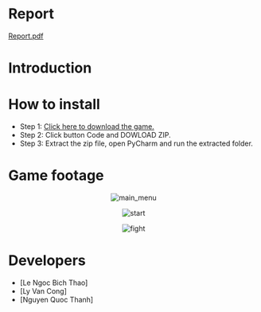 # Report
[Report.pdf](https://github.com/ThunSuy/FatalSiege/blob/master/BaoCao.pdf)

# Introduction

# How to install
* Step 1: [Click here to download the game.](https://github.com/ThunSuy/FatalSiege)
* Step 2: Click button Code and DOWLOAD ZIP.
* Step 3: Extract the zip file, open PyCharm and run the extracted folder.

# Game footage
<p align="center">
    <img src="https://i.pinimg.com/236x/f1/1c/98/f11c9833af864b79bc1beb344cfe3614.jpg" alt="main_menu">
</p>
<p align="center">
    <img src="https://i.pinimg.com/736x/ef/d1/10/efd11001a2fd7ddc0173e05fcf63824b.jpg" alt="start">
</p>
<p align="center">
    <img src="https://i.pinimg.com/736x/6e/c1/fd/6ec1fd8c22ed5566ba6e07e22ee5f702.jpg" alt="fight">
</p>

# Developers
* [Le Ngoc Bich Thao]
* [Ly Van Cong]
* [Nguyen Quoc Thanh]
